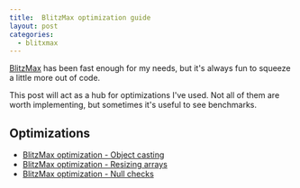 ```yaml
---
title:  BlitzMax optimization guide
layout: post
categories:
  - blitxmax
---
```


[BlitzMax](https://github.com/blitz-research/blitzmax) has been fast enough for
my needs, but it's always fun to squeeze a little more out of code.

This post will act as a hub for optimizations I've used. Not all of them are
worth implementing, but sometimes it's useful to see benchmarks.

## Optimizations

* [BlitzMax optimization - Object casting](/blog/blitzmax-optimization-casting/)
* [BlitzMax optimization - Resizing arrays](/blog/blitzmax-optimization-arrays/)
* [BlitzMax optimization - Null checks](/blog/blitzmax-optimization-null-checks/)
